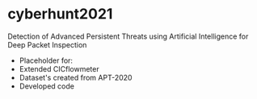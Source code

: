 # cyberhunt2021
Detection of Advanced Persistent Threats using Artificial Intelligence for Deep Packet Inspection


* Placeholder for:
* Extended CICflowmeter
* Dataset's created from APT-2020
* Developed code
